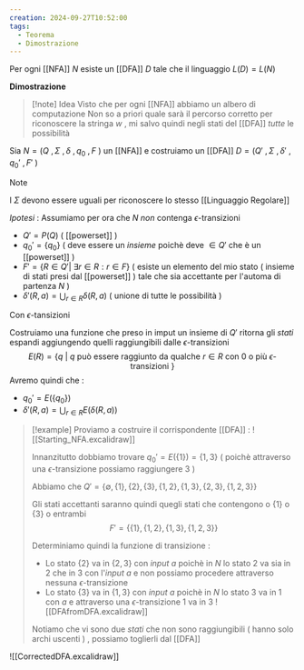 ```yaml
---
creation: 2024-09-27T10:52:00
tags:
  - Teorema
  - Dimostrazione
---
```

Per ogni [[NFA]] $N$ esiste un [[DFA]] $D$ tale che il linguaggio $L(D) = L(N)$

**Dimostrazione**

>[!note] Idea
>Visto che per ogni [[NFA]] abbiamo un albero di computazione 
>Non so a priori quale sarà il percorso corretto per riconoscere la stringa $w$ , mi salvo quindi negli stati del [[DFA]] *tutte* le possibilità

Sia $N=(Q\ ,\Sigma\ ,\delta\ ,q_0\ ,F\ )$ un [[NFA]] e costruiamo un [[DFA]] $D=(Q'\ ,\Sigma\ ,\delta'\ ,q_0'\ ,F'\ )$

>[!note]
>I $\Sigma$ devono essere uguali per riconoscere lo stesso [[Linguaggio Regolare]]
>

*Ipotesi* : 
	Assumiamo per ora che $N$ *non* contenga $\epsilon$-transizioni 

+ $Q' = P(Q)$ ( [[powerset]] )
+ $q_0' =\{ q_0 \}$ ( deve essere un *insieme* poichè deve $\in Q'$ che è un [[powerset]] )
+ $F' = \{R \in Q' |\ \exists r \in R : r \in F \}$ ( esiste un elemento del mio stato ( insieme di stati presi dal [[powerset]] ) tale che sia accettante per l'automa di partenza $N$ )
+ $\delta' (R,a) = \bigcup_{r\in R} \delta(R,a)$ ( unione di tutte le possibilità )

Con $\epsilon$-tansizioni  

Costruiamo una funzione che preso in imput un insieme di $Q'$ ritorna gli *stati* espandi aggiungendo quelli raggiungibili dalle $\epsilon$-transizioni
$$E(R) = \{ q\ |\ q \text{ può essere raggiunto da qualche $r\in R$ con 0 o più $\epsilon$-transizioni }\}$$
Avremo quindi che : 
+ $q_0' = E(\{q_0\})$
+ $\delta'(R,a)= \bigcup_{r\in R} E(\delta(R,a))$

>[!example] 
>Proviamo a costruire il corrispondente [[DFA]] :
![[Starting_NFA.excalidraw]]
>
>Innanzitutto dobbiamo trovare $q_0' = E(\{1\}) = \{1,3\}$ ( poichè attraverso una $\epsilon$-transizione possiamo raggiungere $3$ ) 
>
>Abbiamo che $Q'=\{\emptyset,\{1\},\{2\},\{3\},\{1,2\},\{1,3\},\{2,3\},\{1,2,3\}\}$
>
>Gli stati accettanti saranno quindi quegli stati che contengono o $\{1\}$ o $\{3\}$ o entrambi
>$$F' = \{ \{1\},\{1,2\},\{1,3\},\{1,2,3\} \}$$
>
>Determiniamo quindi la funzione di transizione :
>+ Lo stato $\{2\}$ va in $\{2,3\}$  con *input* $a$ poichè in $N$ lo stato $2$ va sia in $2$ che in $3$ con l'*input* $a$ e non possiamo procedere attraverso nessuna $\epsilon$-transizione 
>+ Lo stato $\{3\}$ va in $\{1,3\}$ con *input* $a$ poichè in $N$ lo stato $3$ va in $1$ con $a$ e attraverso una $\epsilon$-transizione $1$ va in $3$
![[DFAfromDFA.excalidraw]]
>
>Notiamo che vi sono due *stati* che non sono raggiungibili ( hanno solo archi uscenti ) , possiamo toglierli dal [[DFA]]
>
![[CorrectedDFA.excalidraw]]
